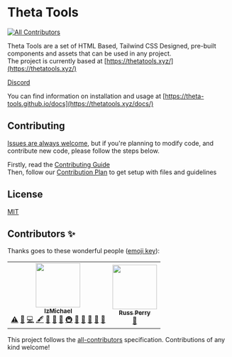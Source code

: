 # Theta Tools

<!-- ALL-CONTRIBUTORS-BADGE:START - Do not remove or modify this section -->
[![All Contributors](https://img.shields.io/badge/all_contributors-2-orange.svg?style=flat-square)](#contributors-)
<!-- ALL-CONTRIBUTORS-BADGE:END -->

Theta Tools are a set of HTML Based, Tailwind CSS Designed, pre-built components and assets that can be used in any project.  
The project is currently based at [https://thetatools.xyz/](https://thetatools.xyz/)

[Discord](https://discord.gg/P8RyW8F)

You can find information on installation and usage at [https://theta-tools.github.io/docs](https://thetatools.xyz/docs/)

## Contributing

[Issues are always welcome](https://github.com/theta-tools/theta-tools.github.io/issues/new/choose), but if you're planning to modify code, and contribute new code, please follow the steps below.

Firstly, read the [Contributing Guide](https://thetatools.xyz/contributing/)  
Then, follow our [Contribution Plan](https://thetatools.xyz/contributing/plan/) to get setup with files and guidelines

## License

[MIT](https://choosealicense.com/licenses/mit)

## Contributors ✨

Thanks goes to these wonderful people ([emoji key](https://allcontributors.org/docs/en/emoji-key)):

<!-- ALL-CONTRIBUTORS-LIST:START - Do not remove or modify this section -->
<!-- prettier-ignore-start -->
<!-- markdownlint-disable -->
<table>
  <tr>
    <td align="center"><a href="https://github.com/IzMichael"><img src="https://avatars0.githubusercontent.com/u/57115702?v=4" width="100px;" alt=""/><br /><sub><b>IzMichael</b></sub></a><br /><a href="https://github.com/theta-tools/Theta-Tools/commits?author=IzMichael" title="Tests">⚠️</a> <a href="#business-IzMichael" title="Business development">💼</a> <a href="https://github.com/theta-tools/Theta-Tools/commits?author=IzMichael" title="Code">💻</a> <a href="#content-IzMichael" title="Content">🖋</a> <a href="https://github.com/theta-tools/Theta-Tools/commits?author=IzMichael" title="Documentation">📖</a> <a href="#design-IzMichael" title="Design">🎨</a> <a href="#ideas-IzMichael" title="Ideas, Planning, & Feedback">🤔</a> <a href="#infra-IzMichael" title="Infrastructure (Hosting, Build-Tools, etc)">🚇</a> <a href="#maintenance-IzMichael" title="Maintenance">🚧</a> <a href="#plugin-IzMichael" title="Plugin/utility libraries">🔌</a> <a href="#question-IzMichael" title="Answering Questions">💬</a> <a href="#tool-IzMichael" title="Tools">🔧</a> <a href="https://github.com/theta-tools/Theta-Tools/issues?q=author%3AIzMichael" title="Bug reports">🐛</a></td>
    <td align="center"><a href="https://russperry.dev"><img src="https://avatars3.githubusercontent.com/u/24259120?v=4" width="100px;" alt=""/><br /><sub><b>Russ Perry</b></sub></a><br /><a href="https://github.com/theta-tools/Theta-Tools/issues?q=author%3Arperry99" title="Bug reports">🐛</a></td>
  </tr>
</table>

<!-- markdownlint-enable -->
<!-- prettier-ignore-end -->
<!-- ALL-CONTRIBUTORS-LIST:END -->

This project follows the [all-contributors](https://github.com/all-contributors/all-contributors) specification. Contributions of any kind welcome!
